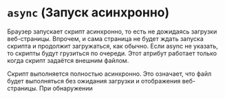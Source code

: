 # `async` (Запуск асинхронно)

Браузер запускает скрипт асинхронно, то есть не дожидаясь загрузки веб-страницы. Впрочем, и сама страница не будет ждать запуска скрипта и продолжит загружаться, как обычно. Если async не указать, то скрипты будут грузиться по очереди. Этот атрибут работает только когда скрипт задаётся внешним файлом.

Скрипт выполняется полностью асинхронно. Это означает, что файл будет выполняться без ожидания загрузки и отображения веб-страницы. При обнаружении <script async src="..."> браузер не останавливает обработку страницы, а спокойно работает дальше. Когда скрипт будет загружен – он выполнится.

Если async не указать, то скрипты будут грузиться по очереди. Этот атрибут работает только когда скрипт задаётся внешним файлом.

Async хорош для независимых скриптов, например счётчиков и рекламы, порядок выполнения которых не играет роли.

Первым выполнится тот скрипт, который быстрее загрузится.

## Применяется к тегам

- [`<script>`](<../TAGS HEAD/script (ДОБАВЛЯЕТ СКРИПТЫ).md>)

## Пример

```html
<script async src="external.js"></script>
```
